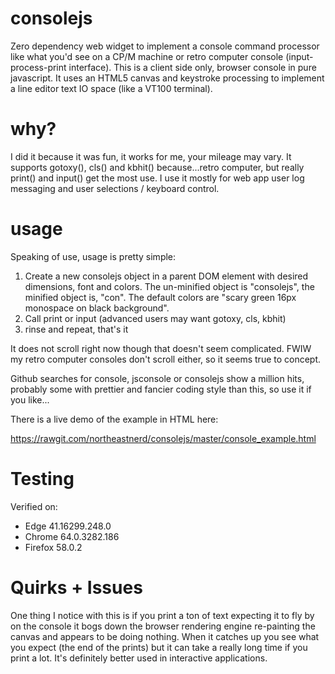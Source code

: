 # consolejs
Zero dependency web widget to implement a console command processor like what you'd see on a CP/M machine or retro computer console (input-process-print interface). This is a client side only, browser console in pure javascript. It uses an HTML5 canvas and keystroke processing to implement a line editor text IO space (like a VT100 terminal). 

# why?
I did it because it was fun, it works for me, your mileage may vary. It supports gotoxy(), cls() and kbhit() because...retro computer, but really print() and input() get the most use. I use it mostly for web app user log messaging and user selections / keyboard control.

# usage
Speaking of use, usage is pretty simple:

  1) Create a new consolejs object in a parent DOM element with desired dimensions, font and colors.
     The un-minified object is "consolejs", the minified object is, "con". The default colors are 
     "scary green 16px monospace on black background".
  2) Call print or input (advanced users may want gotoxy, cls, kbhit)
  3) rinse and repeat, that's it
  
It does not scroll right now though that doesn't seem complicated. FWIW my retro computer consoles don't scroll either, so it seems true to concept.

Github searches for console, jsconsole or consolejs show a million hits, probably some with prettier and fancier coding style than this, so use it if you like...

There is a live demo of the example in HTML here:

https://rawgit.com/northeastnerd/consolejs/master/console_example.html

# Testing
Verified on:
* Edge 41.16299.248.0
* Chrome 64.0.3282.186
* Firefox 58.0.2

# Quirks + Issues
One thing I notice with this is if you print a ton of text expecting it to fly by on the console it bogs down the browser rendering engine re-painting the canvas and appears to be doing nothing. When it catches up you see what you expect (the end of the prints) but it can take a really long time if you print a lot. It's definitely better used in interactive applications.
